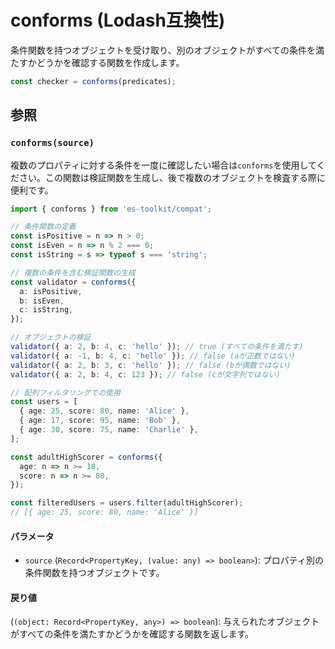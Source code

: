 # conforms (Lodash互換性)

条件関数を持つオブジェクトを受け取り、別のオブジェクトがすべての条件を満たすかどうかを確認する関数を作成します。

```typescript
const checker = conforms(predicates);
```

## 参照

### `conforms(source)`

複数のプロパティに対する条件を一度に確認したい場合は`conforms`を使用してください。この関数は検証関数を生成し、後で複数のオブジェクトを検査する際に便利です。

```typescript
import { conforms } from 'es-toolkit/compat';

// 条件関数の定義
const isPositive = n => n > 0;
const isEven = n => n % 2 === 0;
const isString = s => typeof s === 'string';

// 複数の条件を含む検証関数の生成
const validator = conforms({
  a: isPositive,
  b: isEven,
  c: isString,
});

// オブジェクトの検証
validator({ a: 2, b: 4, c: 'hello' }); // true (すべての条件を満たす)
validator({ a: -1, b: 4, c: 'hello' }); // false (aが正数ではない)
validator({ a: 2, b: 3, c: 'hello' }); // false (bが偶数ではない)
validator({ a: 2, b: 4, c: 123 }); // false (cが文字列ではない)

// 配列フィルタリングでの使用
const users = [
  { age: 25, score: 80, name: 'Alice' },
  { age: 17, score: 95, name: 'Bob' },
  { age: 30, score: 75, name: 'Charlie' },
];

const adultHighScorer = conforms({
  age: n => n >= 18,
  score: n => n >= 80,
});

const filteredUsers = users.filter(adultHighScorer);
// [{ age: 25, score: 80, name: 'Alice' }]
```

#### パラメータ

- `source` (`Record<PropertyKey, (value: any) => boolean>`): プロパティ別の条件関数を持つオブジェクトです。

#### 戻り値

(`(object: Record<PropertyKey, any>) => boolean`): 与えられたオブジェクトがすべての条件を満たすかどうかを確認する関数を返します。
